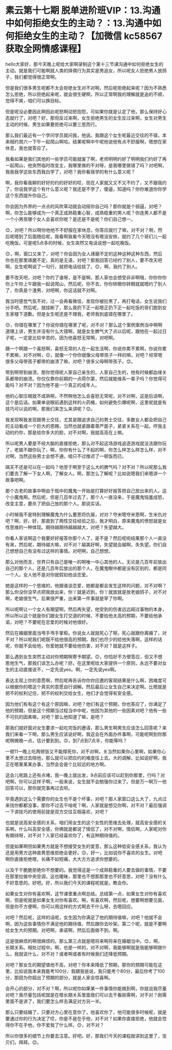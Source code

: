 # 素云第十七期 脱单进阶班VIP：13.沟通中如何拒绝女生的主动？：13.沟通中如何拒绝女生的主动？【加微信 kc58567 获取全网情感课程】

hello大家好，那今天晚上呢给大家啊录制这个第十三节课沟通中如何拒绝女生的主动。就是我们可能啊就人类的择偶行为其实是男追女，所以呢女人拒绝男人放鸽子，我们都觉得很正常啊。

但是我们很多男生呢都不太会拒绝女生对不对啊，然后呢拒绝起来呢？因为不熟悉怎么拒绝，所以拒绝起来呢，就会很生硬啊，所以正常啊我的理解就是追的不顺，觉得不爽，咱们可以换目标。

但是呢没必要因此啊因此呢怒啊动怒抱怨，可如果你就是认定了他，那么保持好心态就行了，对吧？好，那但反过来啊，女生拒绝男生的女生反过来啊，女生对男生主动的时候，男生如果要拒绝可以要三思而行。

那么我们最近有一个学问学员就问我，他说。我跟这个女生呢最近交往的不错，本来相约周六一下午一起爬山啊哈。结果呢啊中午呢他说他有点不舒服啊，嗯想在家休息，我也就答应了。

我看如果是我们其他的一些学员可能就废了啊，老师明明约好了明明我们约好了再一起爬山，他突然临时改变主，我哪里做的不对呀，是我哪里做错了吗？对吧啊，我我我学这些东西我白学了，对吧？我你看我学的有什么意义呢？

啊，我你看我聊的好好的约的好好的哎，现在人家就又又不又不约了，又不跟我约了，你说我学这个有什么意义呢？我还是不学了，傻逼，知道吗？你你难道你你学这个东西提升你自己。

你会因为外界的一点点的风吹草动就会动摇你自己吗？那你就是个弱逼，对吧？啊，你怎么能够成为一个真正成熟稳重心智，成熟稳重的男人呢？你连男人都不是一个小男孩哪个女人会喜欢你呢？是还是不是呢？你们自己想一。

😊，对吧？所以啊你他他不不舒服在家休息，你答应就行了嘛，对不对？啊，然后呢嗯到了后面随后呢，我看啊我看今天嗯没有嗯没安排，就约了几个哥们儿一起吃晚饭。可是呢5点多的时候，女生突然又电话说想一起吃晚饭。

😊，啊，窗口又来了，对吧？你会因为女人琢磨不定的这种这种这种东西，然后你也在那里琢磨不定，真的是无语，对吧？那我回答已经约了别人，要不改天吧啊，女生呢啊说了一句行，就把电话给挂了。😊，啊，我约了别人。

要不改天吧，对吧？你约了谁呀，是不是啊，那人家也会想受非非啊哦，你你你你你上午你上午跟我一起说爬山，然后呢，你不去，你你转眼你转眼就就嗯约了别人了，你真是个渣男，对吧啊，你这话就不对啊。

我当时感觉气氛不对，过一会再看微信，发现你被拉黑了，再打电话，女生说我们分手吧。然后呢，就挂断了，那么我扔下正一起嗯正扔下正一起吃饭的哥们跑到女生家楼下道歉。但是女生呢还是不理我，老师我到底错在哪里了。

😊，你错在哪里了？你说你错在哪里了呢，对不对？那么这个案例案例当中啊啊道理上讲，男生并没有什么大错啊，就是女生脾气大了点以后呢，跟他在一起过日子呢，一定是比较辛苦的，因为他喜怒无常啊，对吧啊。

跟一个啊跟一个喜怒啊，喜怒无常的人在一起生活啊，你说你累不累啊，你说你累不累嘛，对不对啊，😊，就像一个你你就像父母带孩子一样的嘛，对吧？经常嗯很多父母带孩子都带的崩溃了嘛，对吧？很多父母啊带孩子。😊。

带到啊带到崩溃。那你觉得呢人家自己亲生的，人家自己生的，他有时候都血缘关系都带的崩溃。你仅仅靠你前期的一点荷尔蒙，然后就能维系一辈子吗？你觉得可能吗？对不对？因为他不是一个真正的成年人。

他的心智压根就不成熟啊，不然啊他怎么会喜怒无常呢，对不对啊，这是后话啊，这个是后话。如果单说眼前遇到这样的火药桶，如何避免引爆呢啊，这里呢就是有技巧可以说的啊，那我们来怎么来讲呢？😊。

我发现啊我发现跟男士交往，尤其是跟追求自己的男士交往，多数女人都会把自己的主动看成一个巨大的恩赐，当然也就紧跟着尊严面子，紧紧关系在一起。哼我主动的约你，那是给你多大的脸，对不对啊，我就高高在上嘛。

所以呢男人要是不经大脑的直接拒绝，那么对不起这场游戏追逐游戏就没法跟你玩了，老娘不跟你玩了，啊，你你有什么了不起的啊，你怎么样怎么样怎么样，对不对啊，当然这些男士会想不通，咱只不过推迟了一顿饭而已。

隔天不还是可以在一起吗？他至于啊至于这么大的脾气吗？对不对？所以呢那么我们要去了解一下女人啊，了解女人。啊，那怎么了解呢？比如说嗯我们来嗯讲一个故事吧啊。

那个古老的故事中啊由于瓶中的魔鬼一开始是打算好好报答把自己放出来的人。这个小魔鬼啊。然后呢，但是几百年过去了，那个人一直没来，于是魔鬼恼羞成怒，改变主意，要杀了把自己放的那个人。那说实话。

小时候我不是特别理解魔鬼为什么要恩将仇报，对对？夺米嗯夺米恩啊，生米仇对吧？啊，好。好，那直到了两性交往经验之后，我才明白，原来魔鬼的愤怒就是女性思维的一种体现。期待越期待越越越大，对吧？失望越大。

你看人家说啊这个我要好好报答你那个人了，是不是？然后呢呃结果那个人一直没有来，然后呢，期待越大嘛，对不对？越美好啊，失望就会越啊，失失望。你们自己想想自己有没有过这样的事情。对吧啊，自己想想。

那么对他而言，世界只有自己是唯一的啊唯一中心其他的人，无论是几百年前放出自己的那个人，还是几百年后放出的那个人，在魔鬼眼中都是没有区别的，都是同一个人。女人他不是对你就假如他谈恋爱。

她是这样的一个思维的，他跟谁谈恋爱，她都是都会发生这样的问题，对不对啊？那么你没你没早点把我放出来，你丫就是迟到，你丫就放就是放老娘鸽子，对不对啊，老娘很生气，后果很严重，出来第一件事就是宰了你啊。

所以呢啊让一个女人有期望啊，然后再失望，他受到的伤害远远超过事物的本身，所以所以这个就是你们跟女生打交道的时候，不要给他太高的预期，不要给他承诺，对吧？不要呢在恋爱的时候对他很好。

然后在婚姻里面当甩手甩手掌柜。你说女人就就死心了呀。死心就跟你离婚了，对不对？所以呢我们呢既不给他很高的预期，我们也尽少的给他失落啊，这样的话呢，你就不会给他，你爱她就不要给他伤害，对不对？就是这样子。

那么遇到女生突然主动对你预期啊寄予期望。😊，你恰好不方便答应，但又不想惹他生气，那我们该怎么办呢？好。在这里呢给大家提供一个原则，永远不要对女生的主动直接说不，一定先说yes。啊，一定先说yes啊。

表达主观上你的意愿啊，然后呢再告诉你你你应邀的客观结果是什么啊，困难度可以根据你的嗯这个真实的意愿自行调解。然后最后让女生自己来决定啊。比嗯就是把不的权利记住，把不的权利交给女生，他们才会觉得有安全感。

因为他们有有这个有这个原因嘛，对吧？他们有这个预期，你也答应了，你满足了他的预期，但是这个预期当过程当中中呢，他因为其他的一些因素对吧？他有一些不可抗的因素嘛，对吧？那么他知道了嘛，是吧？

那我们就好面对女生要求一起吃完饭的邀请，那么男生啊男生应该怎么回答呢？来我们来看一下啊，那么男生应该说好啊，我这会在外面办件事啊，可能呢啊到你那呢稍微晚一点，估计要到到。😊，到7点到7点半，你能等吗？

一顿11一晚上吃两顿饭又不能撑死你，对不对啊，关当然如果你心里啊，如果你心里不太想过去陪他，那么就可以把应约的难度往上去。大的调解，比如说好啊，我正在嗯某某某办事，当然会会是个比较远的地方啊。

这会儿呢路上还有点堵，我一晚上就出发，9点前应该可以赶到你那里，行吗？对吧啊，你可以这样子啊，一般来说，女生就不会勉强你过来了。但是万一啊万一他回答可以，那你就完事再过去呗。

毕竟遇到这么个需要你的女生也不是个坏事，对吧？那人家窗口这么大了，九点过来找你都都没事，那你不过去干啥呢？啊，人家就是想见你啊，对不对？最后强调一下讲技巧的使用前提是双方交往互相喜欢，对吧？

也就是说高安全感的关系，咱们用女生的这个女性的思维去处理，就高安全感的关系啊，什么叫高安全感，你俩就是都说了情侣了，对不对啊，情侣啊，人家呢对你有期待呀，对不对？人家已经喜欢你了，有这种期待值的。

但是如果啊但如果男方就是不想接受女生的爱意，那么这种低安全感关系，我认为还是用男方这种直男思维拒绝会更好。😊，好一，比如说你不喜欢的女生。对吧啊你直接拒绝嗯，长痛不如短痛，大大方方追求你想要的。

以及干干脆脆拒绝你不想要的。我觉得这是一个成熟稳重的人要去做的事情，不要在那里拉做中央空调，这也暧昧，那里也不想那那里也不好意思，对吧？没有什么不好意思的。好吧。好，所以我们今天的课程呢就是。教会你。

如果女生对你有喜欢啊，这节课里重点啊总结。总结第一点，如果女生对你有喜欢啊，但是呢就是如果女生对你有喜欢。啊，有喜欢啊，然后呢，想要啊想要见面，但是你不方便啊，你可以用这样的方式啊去干什么呀，去嗯回应。

对吧？然后呢，这样的话呢，女生因为你满足了他的期待值嘛，对吧？他就不会啊，因为这些事情你不满足他的期待值，然后跟你去吵架。第二个呢，就是不要啊给女生大的预期。对吧啊，承诺啊，然后后面做不到。啊。

这是很麻烦的啊很麻烦的。那么第三点就是嗯将来啊将来在婚姻当中。😊，啊，长期关系。相处过程中。啊，也是一样的，对不对啊，我能够啊就是我能够啊做什么，我就说什么，对不对？或者啊或者有时候我们还降低预期。

对吧？那女生的期望值他不高，对吧？你本来降低了预期，那你的预期可能在这里，比如说我本来我能考100分，我跟我爸说，我只能考个80分，最后你考了100分，那因为你超出了预期的部分，就是人家会惊喜啊。

会开心的部分，对不对？啊，所以呢你如果某一件事情你能做到啊，你就说我尽量对吧？我尽量包括呢就是在嗯长期关系里面我们可以去干看刚需啊，对不对？刚需里面不是讲了，我们要怎么样去满足对方另一半。

那么只要结婚了，只要对方心里在意你了，他喜欢你了，他可能很多时候呢，就是要通过你的行为决定了哎，你是不是在乎他，对不对？如果你直接拒绝，他就会觉得你不在乎他，你不爱我了什么样。😊，对不对？

所以你很多的细节上你要去注意。好吧。好，那我们今天的课程就讲到这里了，宝贝们，拜拜。😊。